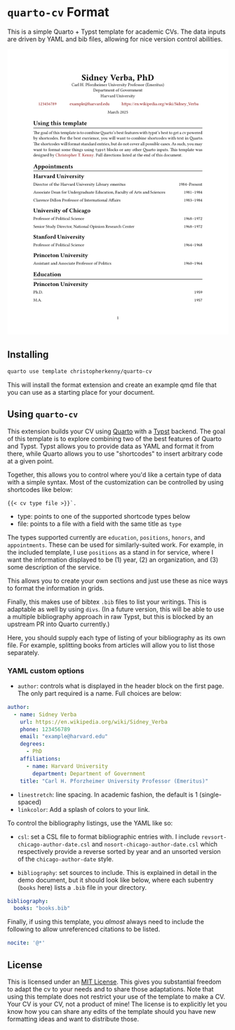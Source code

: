 # `quarto-cv` Format

This is a simple Quarto + Typst template for academic CVs.
The data inputs are driven by YAML and bib files, allowing for nice version control abilities.

<!-- pdftools::pdf_convert('template.pdf', pages = 1) -->
![[template.qmd](template.qmd)](template_1.png)

## Installing

```bash
quarto use template christopherkenny/quarto-cv
```

This will install the format extension and create an example qmd file
that you can use as a starting place for your document.

## Using `quarto-cv`

This extension builds your CV using [Quarto](https://quarto.org/) with a [Typst](https://github.com/typst/typst) backend. The goal of this template is to explore combining two of the best features of Quarto and Typst.
Typst allows you to provide data as YAML and format it from there, while Quarto allows you to use "shortcodes" to insert arbitrary code at a given point.

Together, this allows you to control where you'd like a certain type of data with a simple syntax.
Most of the customization can be controlled by using shortcodes like below:

```
{{< cv type file >}}`.
```
- type: points to one of the supported shortcode types below
- file: points to a file with a field with the same title as `type`

The types supported currently are `education`, `positions`, `honors`, and `appointments`. These can be used for similarly-suited work. For example, in the included template, I use `positions` as a stand in for service, where I want the information displayed to be (1) year, (2) an organization, and (3) some description of the service.

This allows you to create your own sections and just use these as nice ways to format the information in grids.

Finally, this makes use of bibtex `.bib` files to list your writings. This is adaptable as well by using `divs`. (In a future version, this will be able to use a multiple bibliography approach in raw Typst, but this is blocked by an upstream PR into Quarto currently.)

Here, you should supply each type of listing of your bibliography as its own file. For example, splitting books from articles will allow you to list those separately.

### YAML custom options

- `author`: controls what is displayed in the header block on the first page. The only part required is a name. Full choices are below:

```yaml
author:
  - name: Sidney Verba
    url: https://en.wikipedia.org/wiki/Sidney_Verba
    phone: 123456789
    email: "example@harvard.edu"
    degrees:
      - PhD
    affiliations:
      - name: Harvard University
        department: Department of Government
    title: "Carl H. Pforzheimer University Professor (Emeritus)"
```

- `linestretch`: line spacing. In academic fashion, the default is 1 (single-spaced)
- `linkcolor`: Add a splash of colors to your link.

To control the bibliography listings, use the YAML like so:


- `csl`: set a CSL file to format bibliographic entries with. I include `revsort-chicago-author-date.csl` and `nosort-chicago-author-date.csl` which respectively provide a reverse sorted by year and an unsorted version of the `chicago-author-date` style.

- `bibliography`: set sources to include. This is explained in detail in the demo document, but it should look like below, where each subentry (`books` here) lists a `.bib` file in your directory.

```yaml
bibliography:
  books: "books.bib"
```

Finally, if using this template, you *almost* always need to include the following to allow unreferenced citations to be listed.

```yaml
nocite: '@*'
```


## License

This is licensed under an [MIT License](LICENSE). This gives you substantial freedom to adapt the cv to your needs and to share those adaptations. Note that using this template does not restrict your use of the template to make a CV. Your CV is your CV, not a product of mine! The license is to explicitly let you know how you can share any edits of the template should you have new formatting ideas and want to distribute those.
